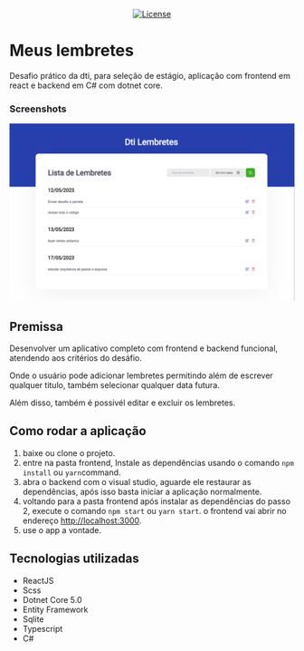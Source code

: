 <p align="center">
  <a href="https://opensource.org/licenses/MIT" >
    <img alt="License" src="https://img.shields.io/badge/license-MIT-%23F8952D">
  </a>
</p>

# Meus lembretes

Desafio prático da dti, para seleção de estágio, aplicação com frontend em react e backend em C# com dotnet core.

### Screenshots

![alt text](./imagens/app.png "to.do App")

## Premissa

Desenvolver um aplicativo completo com frontend e backend funcional, atendendo aos critérios do desáfio.

Onde o usuário pode adicionar lembretes permitindo além de escrever qualquer titulo, também selecionar qualquer data futura.

Além disso, também é possivél editar e excluir os lembretes.

## Como rodar a aplicação

1. baixe ou clone o projeto.
2. entre na pasta frontend, Instale as dependências usando o comando `npm install` ou `yarn`command.
3. abra o backend com o visual studio, aguarde ele restaurar as dependências, após isso basta iniciar a aplicação normalmente.
4. voltando para a pasta frontend após instalar as dependências do passo 2, execute o comando `npm start` ou `yarn start`. o frontend vai abrir no endereço <http://localhost:3000>.
5. use o app a vontade.

## Tecnologias utilizadas

- ReactJS
- Scss
- Dotnet Core 5.0
- Entity Framework
- Sqlite
- Typescript
- C#